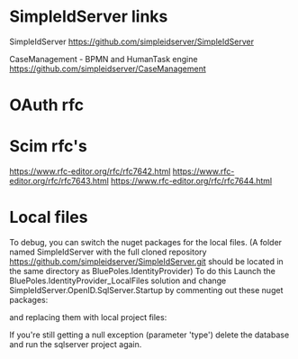 # SimpleIdServer links

SimpleIdServer
https://github.com/simpleidserver/SimpleIdServer

CaseManagement - BPMN and HumanTask engine
https://github.com/simpleidserver/CaseManagement

# OAuth rfc


# Scim rfc's
https://www.rfc-editor.org/rfc/rfc7642.html
https://www.rfc-editor.org/rfc/rfc7643.html
https://www.rfc-editor.org/rfc/rfc7644.html

# Local files
To debug, you can switch the nuget packages for the local files.
(A folder named SimpleIdServer with the full cloned repository https://github.com/simpleidserver/SimpleIdServer.git should be located in the same directory as BluePoles.IdentityProvider)
To do this Launch the BluePoles.IdentityProvider_LocalFiles solution and change SimpleIdServer.OpenID.SqlServer.Startup by commenting out these nuget packages: 

<PackageReference Include="SimpleIdServer.UI.Authenticate.Email" Version="2.0.17" />
<PackageReference Include="SimpleIdServer.UI.Authenticate.LoginPassword" Version="2.0.17" />
<PackageReference Include="SimpleIdServer.UI.Authenticate.Sms" Version="2.0.17" />
<PackageReference Include="SimpleIdServer.OpenID.EF" Version="2.0.17" />
<PackageReference Include="SimpleIdServer.Saml.Sp" Version="2.0.17" />

and replacing them with local project files:
		<ProjectReference Include="..\..\..\SimpleIdServer\src\Saml\SimpleIdServer.Saml.Sp\SimpleIdServer.Saml.Sp.csproj"/>
		<ProjectReference Include="..\..\..\SimpleIdServer\src\UI\SimpleIdServer.UI.Authenticate.Email\SimpleIdServer.UI.Authenticate.Email.csproj"/>
		<ProjectReference Include="..\..\..\SimpleIdServer\src\UI\SimpleIdServer.UI.Authenticate.LoginPassword\SimpleIdServer.UI.Authenticate.LoginPassword.csproj"/>
		<ProjectReference Include="..\..\..\SimpleIdServer\src\UI\SimpleIdServer.UI.Authenticate.Sms\SimpleIdServer.UI.Authenticate.Sms.csproj"/>
		<ProjectReference Include="..\..\..\SimpleIdServer\src\OpenID\SimpleIdServer.OpenID.EF\SimpleIdServer.OpenID.EF.csproj"/>
<ProjectReference Include="..\SimpleIdServer.OpenID.EF\SimpleIdServer.OpenID.EF.csproj"/>

If you're still getting a null exception (parameter 'type') delete the database and run the sqlserver project again.

